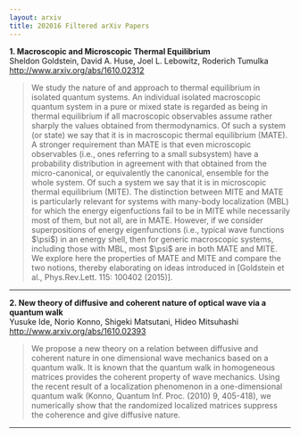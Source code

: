 ```yaml
---
layout: arxiv
title: 202016 Filtered arXiv Papers
---
```


**1.    Macroscopic and Microscopic Thermal Equilibrium**  
Sheldon Goldstein, David A. Huse, Joel L. Lebowitz, Roderich Tumulka  
http://www.arxiv.org/abs/1610.02312  
<blockquote>
<p>
We study the nature of and approach to thermal equilibrium in isolated quantum systems. An individual isolated macroscopic quantum system in a pure or mixed state is regarded as being in thermal equilibrium if all macroscopic observables assume rather sharply the values obtained from thermodynamics. Of such a system (or state) we say that it is in macroscopic thermal equilibrium (MATE). A stronger requirement than MATE is that even microscopic observables (i.e., ones referring to a small subsystem) have a probability distribution in agreement with that obtained from the micro-canonical, or equivalently the canonical, ensemble for the whole system. Of such a system we say that it is in microscopic thermal equilibrium (MITE). The distinction between MITE and MATE is particularly relevant for systems with many-body localization (MBL) for which the energy eigenfuctions fail to be in MITE while necessarily most of them, but not all, are in MATE. However, if we consider superpositions of energy eigenfunctions (i.e., typical wave functions $\psi$) in an energy shell, then for generic macroscopic systems, including those with MBL, most $\psi$ are in both MATE and MITE. We explore here the properties of MATE and MITE and compare the two notions, thereby elaborating on ideas introduced in [Goldstein et al., Phys.Rev.Lett. 115: 100402 (2015)].
</p>
</blockquote>

------

**2.    New theory of diffusive and coherent nature of optical wave via a quantum walk**  
Yusuke Ide, Norio Konno, Shigeki Matsutani, Hideo Mitsuhashi  
http://www.arxiv.org/abs/1610.02393  
<blockquote>
<p>
We propose a new theory on a relation between diffusive and coherent nature in one dimensional wave mechanics based on a quantum walk. It is known that the quantum walk in homogeneous matrices provides the coherent property of wave mechanics. Using the recent result of a localization phenomenon in a one-dimensional quantum walk (Konno, Quantum Inf. Proc. (2010) 9, 405-418), we numerically show that the randomized localized matrices suppress the coherence and give diffusive nature.
</p>
</blockquote>

------

